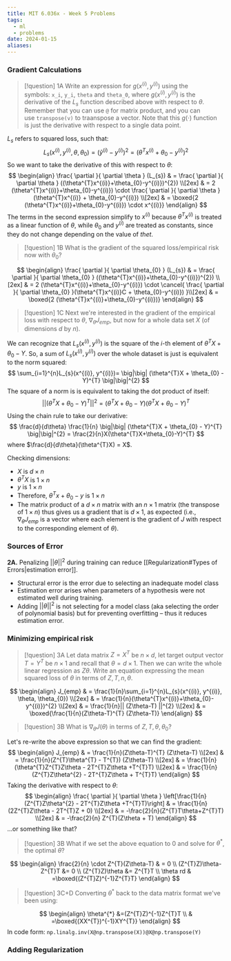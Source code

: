 ```yaml
---
title: MIT 6.036x - Week 5 Problems
tags:
  - ml
  - problems
date: 2024-01-15
aliases:
---
```

### Gradient Calculations

>[!question] 1A
>Write an expression for $g(x^{(i)}, y^{(i)})$ using the symbols: `x_i`, `y_i`, `theta` and `theta_0`, where $g(x^{(i)}, y^{(i)})$ is the derivative of the $L_{s}$​ function described above with respect to $\theta$. Remember that you can use `@` for matrix product, and you can use `transpose(v)` to traanspose a vector. Note that this $g(\cdot)$ function is just the derivative with respect to a single data point.

$L_{s}$ refers to squared loss, such that:
$$
L_{s}(x^{(i)}, y^{(i)}, \theta, \theta_{0})= (\hat{y}^{(i)}- y^{(i)})^{2}= (\theta^{T}x^{(i)}+\theta_{0}-y^{(i)})^{2}
$$
So we want to take the derivative of this with respect to $\theta$:
$$
\begin{align}
\frac{ \partial }{ \partial \theta } (L_{s})  & = \frac{ \partial }{ \partial \theta } ((\theta^{T}x^{(i)}+\theta_{0}-y^{(i)})^{2}) \\[2ex] 
	 & = 2 (\theta^{T}x^{(i)}+\theta_{0}-y^{(i)}) \cdot \frac{ \partial }{ \partial \theta }(\theta^{T}x^{(i)} + \theta_{0}-y^{(i)}) \\[2ex] 
	 & = \boxed{2 (\theta^{T}x^{(i)}+\theta_{0}-y^{(i)}) \cdot x^{(i)}}
\end{align}
$$
The terms in the second expression simplify to $x^{(i)}$ because $\theta^{T}x^{(i)}$ is treated as a linear function of $\theta$, while $\theta_{0}$ and $y^{(i)}$ are treated as constants, since they do not change depending on the value of $thet$.

>[!question] 1B
>What is the gradient of the squared loss/empirical risk now with $\theta_{0}$?

$$
\begin{align}
\frac{ \partial }{ \partial \theta_{0} } (L_{s})  & = \frac{ \partial }{ \partial \theta_{0} } ((\theta^{T}x^{(i)}+\theta_{0}-y^{(i)})^{2}) \\[2ex] 
	 & = 2 (\theta^{T}x^{(i)}+\theta_{0}-y^{(i)}) \cdot \cancel{ \frac{ \partial }{ \partial \theta_{0} }(\theta^{T}x^{(i)}C + \theta_{0}-y^{(i)})  }\\[2ex] 
	 & = \boxed{2 (\theta^{T}x^{(i)}+\theta_{0}-y^{(i)})}
\end{align}
$$

>[!question] 1C
>Next we're interested in the gradient of the empirical loss with respect to $\theta$, $\nabla_{\theta}J_{emp}$​, but now for a whole data set $X$ (of dimensions $d$ by $n$).

We can recognize that $L_{s}(x^{(i)}, y^{(i)})$ is the square of the $i$-th element of $\theta^{T}X +\theta_{0}-Y$. So, a sum of $L_{s}(x^{(i)}, y^{(i)})$ over the whole dataset is just is equivalent to the norm squared:
$$
\sum_{i=1}^{n}L_{s}(x^{(i)}, y^{(i)})= \big|\big| (\theta^{T}X + \theta_{0} - Y)^{T} \big|\big|^{2}
$$
The square of a norm is is equivalent to taking the dot product of itself: 
$$
\big|\big| (\theta^{T}X + \theta_{0} - Y)^{T} \big|\big|^{2} = (\theta^{T}X + \theta_{0}-Y)(\theta^{T}X + \theta_{0}-Y)^{T}
$$
Using the chain rule to take our derivative:
$$
\frac{d}{d\theta} \frac{1}{n} \big|\big| (\theta^{T}X + \theta_{0} - Y)^{T} \big|\big|^{2} = \frac{2}{n}X(\theta^{T}X+\theta_{0}-Y)^{T}
$$
where $\frac{d}{d\theta}(\theta^{T}X) = X$.

Checking dimensions:
- $X$ is $d\times n$
- $\theta^{T}X$ is $1\times n$
- $y$ is $1\times n$
- Therefore, $\theta^{T}x+\theta_{0}-y$ is $1\times n$
- The matrix product of a $d\times n$ matrix with an $n\times 1$ matrix (the transpose of $1\times n$) thus gives us a gradient that is $d\times 1$, as expected (i.e., $\nabla_{\theta}J_{emp}$ is a vector where each element is the gradient of $J$ with respect to the corresponding element of $\theta$).

### Sources of Error
**2A.** Penalizing $|| \theta ||^{2}$ during training can reduce [[Regularization#Types of Errors|estimation error]].
- Structural error is the error due to selecting an inadequate model class
- Estimation error arises when parameters of a hypothesis were not estimated well during training. 
- Adding $|| \theta ||^{2}$ is not selecting for a model class (aka selecting the order of polynomial basis) but for preventing overfitting – thus it reduces estimation error.

### Minimizing empirical risk

>[!question] 3A
>Let data matrix $Z=X^{T}$ be $n\times d$, let target output vector $T = Y^{T}$ be $n\times 1$ and recall that $\theta = d\times 1$. Then we can write the whole linear regression as $Z\theta$. Write an equation expressing the mean squared loss of $\theta$ in terms of $Z, T, n, \theta$.

$$
\begin{align}
J_{emp}  & = \frac{1}{n}\sum_{i=1}^{n}L_{s}(x^{(i)}, y^{(i)}, \theta, \theta_{0}) \\[2ex] 
	 & = \frac{1}{n}(\theta^{T}x^{(i)}+\theta_{0}-y^{(i)})^{2} \\[2ex] 
	 & = \frac{1}{n}|| (Z\theta-T) ||^{2} \\[2ex] 
	 & = \boxed{\frac{1}{n}(Z\theta-T)^{T} (Z\theta-T)}
\end{align}
$$

>[!question] 3B
>What is $\nabla_{\theta}J(\theta)$ in terms of $Z, T, \theta, \theta_{0}$?

Let's re-write the above expression so that we can find the gradient:
$$
\begin{align}
J_{emp}  & = \frac{1}{n}(Z\theta-T)^{T} (Z\theta-T) \\[2ex] 
	 & = \frac{1}{n}(Z^{T}\theta^{T} - T^{T}) (Z\theta-T) \\[2ex]
	 & = \frac{1}{n}(\theta^{T}Z^{T}Z\theta - 2T^{T}Z\theta +T^{T}T) \\[2ex]
	 & = \frac{1}{n}(Z^{T}Z\theta^{2} - 2T^{T}Z\theta + T^{T}T)
\end{align}
$$
Taking the derivative with respect to $\theta$:
$$
\begin{align}
\frac{ \partial  }{ \partial \theta } \left[\frac{1}{n}(Z^{T}Z\theta^{2} - 2T^{T}Z\theta +T^{T}T)\right]  & = \frac{1}{n}(2Z^{T}Z\theta - 2T^{T}Z + 0) \\[2ex] 
	 & = -\frac{2}{n}(Z^{T}T\theta+Z^{T}T) \\[2ex]
	 & = -\frac{2}{n} Z^{T}(Z\theta + T)
\end{align}
$$
…or something like that?

>[!question] 3B
>What if we set the above equation to 0 and solve for $\theta^{*}$, the optimal $\theta$?

$$
\begin{align}
\frac{2}{n} \cdot Z^{T}(Z\theta-T) & = 0 \\
(Z^{T}Z)\theta-Z^{T}T &= 0 \\
(Z^{T}Z)\theta  &= Z^{T}T \\
\theta rd & =\boxed{(Z^{T}Z)^{-1}Z^{T}T}
\end{align}
$$

>[!question] 3C+D
>Converting $\theta^{*}$ back to the data matrix format we've been using:

$$
\begin{align}
\theta^{*} &=(Z^{T}Z)^{-1}Z^{T}T \\
	 & =\boxed{(XX^{T})^{-1}XY^{T}}
\end{align}
$$
In code form: `np.linalg.inv(X@np.transpose(X))@X@np.transpose(Y)`

### Adding Regularization
